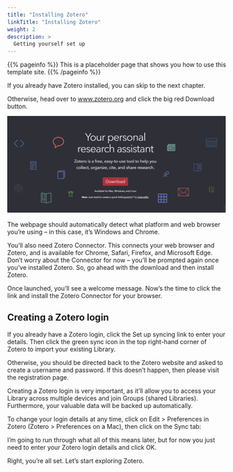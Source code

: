 ```yaml
---
title: "Installing Zotero"
linkTitle: "Installing Zotero"
weight: 2
description: >
  Getting yourself set up
---
```


{{% pageinfo %}}
This is a placeholder page that shows you how to use this template site.
{{% /pageinfo %}}

If you already have Zotero installed, you can skip to the next chapter. 

Otherwise, head over to www.zotero.org and click the big red Download button.

![Zotero website](Zotero-website.png)

The webpage should automatically detect what platform and web browser you’re using – in this case, it’s Windows and Chrome.

You’ll also need Zotero Connector. This connects your web browser and Zotero, and is available for Chrome, Safari, Firefox, and Microsoft Edge. Don’t worry about the Connector for now – you’ll be prompted again once you’ve installed Zotero.
So, go ahead with the download and then install Zotero. 

Once launched, you’ll see a welcome message. Now’s the time to click the link and install the Zotero Connector for your browser.

## Creating a Zotero login

If you already have a Zotero login, click the Set up syncing link to enter your details. Then click the green sync icon in the top right-hand corner of Zotero to import your existing Library.

Otherwise, you should be directed back to the Zotero website and asked to create a username and password. If this doesn’t happen, then please visit the registration page.

Creating a Zotero login is very important, as it’ll allow you to access your Library across multiple devices and join Groups (shared Libraries). Furthermore, your valuable data will be backed up automatically.

To change your login details at any time, click on Edit > Preferences in Zotero (Zotero > Preferences on a Mac), then click on the Sync tab:

I’m going to run through what all of this means later, but for now you just need to enter your Zotero login details and click OK.

Right, you’re all set. Let’s start exploring Zotero.
